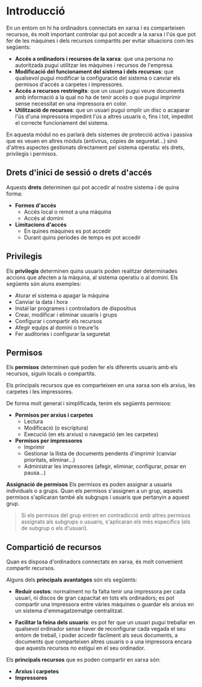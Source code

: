 <!-- notoc -->

# Introducció

En un entorn on hi ha ordinadors connectats en xarxa i es comparteixen recursos, és molt important controlar qui pot accedir a la xarxa i l'ús que pot fer de les màquines i dels recursos compartits per evitar situacions com les següents:
* **Accés a ordinadors i recursos de la xarxa**: que una persona no autoritzada pugui utilitzar les màquines i recursos de l'empresa.
* **Modificació del funcionament del sistema i dels recursos**: que qualsevol pugui modificar la configuració del sistema o canviar els permisos d'accés a carpetes i impressores.
* **Accés a recursos restringits**: que un usuari pugui veure documents amb informació a la qual no ha de tenir accés o que pugui imprimir sense necessitat en una impressora en color.
* **Utilització de recursos**: que un usuari pugui omplir un disc o acaparar l'ús d'una impressora impedint l'ús a altres usuaris o, fins i tot, impedint el correcte funcionament del sistema.

En aquesta mòdul no es parlarà dels sistemes de protecció activa i passiva que es veuen en altres mòduls (antivirus, còpies de seguretat...) sinó d'altres aspectes gestionats directament pel sistema operatiu: els drets, privilegis i permisos.

## Drets d'inici de sessió o drets d'accés

Aquests **drets** determinen qui pot accedir al nostre sistema i de quina forma:
* **Formes d'accés**
  * Accés local o remot a una màquina
  * Accés al domini
* **Limitacions d'accés**
  * En quines màquines es pot accedir
  * Durant quins períodes de temps es pot accedir

## Privilegis

Els **privilegis** determinen quins usuaris poden realitzar determinades accions que afecten a la màquina, al sistema operatiu o al domini.
Els següents són aluns exemples:
* Aturar el sistema o apagar la màquina
* Canviar la data i hora
* Instal·lar programes i controladors de dispositius
* Crear, modificar i eliminar usuaris i grups
* Configurar i compartir els recursos
* Afegir equips al domini o treure'ls
* Fer auditories i configurar la seguretat

## Permisos

Els **permisos** determinen què poden fer els diferents usuaris amb els recursos, siguin locals o compartits.

Els principals recursos que es comparteixen en una xarxa son els arxius, les carpetes i les impressores.

De forma molt general i simplificada, tenim els següents permisos:
* **Permisos per arxius i carpetes**
  * Lectura
  * Modificació (o escriptura)
  * Execució (en els arxius) o navegació (en les carpetes)
* **Permisos per impressores**
  * Imprimir
  * Gestionar la llista de documents pendents d'imprimir (canviar prioritats, eliminar...)
  * Administrar les impressores (afegir, eliminar, configurar, posar en pausa...)

**Assignació de permisos**
Els permisos es poden assignar a usuaris individuals o a grups.
Quan els permisos s'assignen a un grup, aquests permisos s'aplicaran també als subgrups i usuaris que pertanyin a aquest grup.
> Si els permisos del grup entren en contradicció amb altres permisos assignats als subgrups o usuaris, s'aplicaran els més específics (els de subgrup o els d'usuari).

## Compartició de recursos

Quan es disposa d'ordinadors connectats en xarxa, és molt convenient compartir recursos.

Alguns dels **principals avantatges** són els següents:

* **Reduir costos**: normalment no fa falta tenir una impressora per cada usuari, ni discos de gran capacitat en tots els ordinadors; es pot compartir una impressora entre vàries màquines o guardar els arxius en un sistema d'emmagatzematge centralitzat.

* **Facilitar la feina dels usuaris**: es pot fer que un usuari pugui treballar en qualsevol ordinador sense haver de reconfigurar cada vegada el seu entorn de treball, i poder accedir fàcilment als seus documents, a documents que comparteixen altres usuaris o a una impressora encara que aquests recursos no estigui en el seu ordinador.

Els **principals recursos** que es poden compartir en xarxa són:
* **Arxius i carpetes**
* **Impressores**

